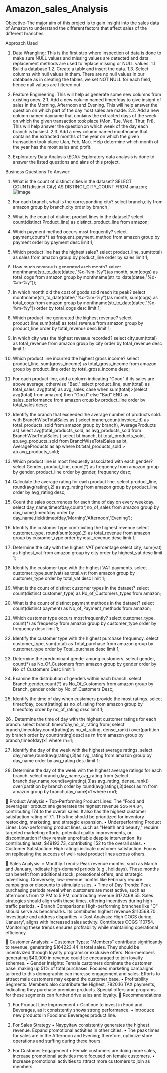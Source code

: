 # Amazon_sales_Analysis


Objective-The major aim of this project is to gain insight into the sales data of Amazon to understand the different factors that affect sales of the different branches.


Approach Used
1. Data Wrangling: This is the first step where inspection of data is done to make sure NULL values and missing values are detected and data replacement methods are used to replace missing or NULL values.
1.1. Build a database
1.2. Create a table and insert the data.
1.3. Select columns with null values in them. There are no null values in our database as in creating the tables, we set NOT NULL for each field, hence null values are filtered out.

2. Feature Engineering: This will help us generate some new columns from existing ones.
2.1. Add a new column named timeofday to give insight of sales in the Morning, Afternoon and Evening. This will help answer the question on which part of the day most sales are made.
2.2. Add a new column named dayname that contains the extracted days of the week on which the given transaction took place (Mon, Tue, Wed, Thur, Fri). This will help answer the question on which week of the day each branch is busiest.
2.3. Add a new column named monthname that contains the extracted months of the year on which the given transaction took place (Jan, Feb, Mar). Help determine which month of the year has the most sales and profit.
3. Exploratory Data Analysis (EDA): Exploratory data analysis is done to answer the listed questions and aims of this project.

Business Questions To Answer:

1.	What is the count of distinct cities in the dataset?
SELECT COUNT(distinct City) AS DISTINCT_CITY_COUNT
FROM amazon;
![image](https://github.com/user-attachments/assets/6ea22790-2c35-44ac-988d-dd96c9605641)


 
 2. For each branch, what is the corresponding city?
select branch,city from amazon
group by branch,city
order by branch ;
 
4.	 What is the count of distinct product lines in the dataset?
select count(distinct Product_line) as distinct_product_line from amazon; 

5.	Which payment method occurs most frequently?
          select payment,count(*) as frequent_payment_method 
          from amazon
           group by payment
          order by payment desc
    limit 1;
 

6.	 Which product line has the highest sales?
select product_line, sum(total) as sales
from amazon
group by product_line
order by sales
limit 1;
 

7.	 How much revenue is generated each month?
select monthname(str_to_date(datee,"%d-%m-%y"))as month, sum(cogs) as total_cogs
from amazon
group by monthname(str_to_date(datee,"%d-%m-%y"));
 
8.	  In which month did the cost of goods sold reach its peak?
select monthname(str_to_date(datee,"%d-%m-%y"))as month, sum(cogs) as total_cogs
from amazon
group by monthname(str_to_date(datee,"%d-%m-%y"))
order by total_cogs desc
limit 1;
 





9.	 Which product line generated the highest revenue?
select product_line,sum(total) as total_revenue
from amazon
group by product_line
order by total_revenue desc
limit 1;
 

10.	 In which city was the highest revenue recorded?
select city,sum(total) as total_revenue
from amazon
group by city
order by total_revenue desc
limit 1;
 


11.	 Which product line incurred the highest gross income?
select product_line, sum(gross_income) as total_gross_income
from amazon
group by product_line
order by total_gross_income desc;
 



 12.  For each product line, add a column indicating "Good" if its sales are above average, otherwise "Bad."
select product_line, sum(total) as total_sales, avg(total) as avg_sales,
   case
       when sum(total)>(select avg(total) from amazon) then "Good"
    else "Bad"
END as sales_performance
from amazon 
group by product_line
order by total_sales desc;
 



13.	 Identify the branch that exceeded the average number of products sold.
with BranchWiseTotalSales as (
select branch,count(invoice_id) as total_products_sold from amazon
group by branch),
AverageProducts as(
select avg(total_products_sold) as avg_products_sold from BranchWiseTotalSales
)
select bt.branch, bt.total_products_sold, ap.avg_products_sold from BranchWiseTotalSales as bt, AverageProducts as ap
where bt.total_products_sold > ap.avg_products_sold;
 

 
14. Which product line is most frequently associated with each gender?
select Gender, product_line, count(*) as frequency from amazon
group by gender, product_line
order by gender, frequency desc;
 

15.	 Calculate the average rating for each product line.
select product_line, round(avg(rating),2) as avg_rating
 from amazon
 group by product_line
 order by avg_rating desc;
 
 
16.	 Count the sales occurrences for each time of day on every weekday.
select day_name,timeofday,count(*)no_of_sales
from amazon
group by day_name,timeofday
order by day_name,field(timeofday,'Morning','Afternoon','Evening');
 

17.	 Identify the customer type contributing the highest revenue
select customer_type, round(sum(cogs),2) as total_revenue
 from amazon
 group by customer_type
 order by total_revenue desc
 limit 1;
 
 
18.	 Determine the city with the highest VAT percentage
select city, sum(vat) as highest_vat
from amazon
group by city
order by highest_vat desc
limit 1;
 
19.	 Identify the customer type with the highest VAT payments.
select customer_type,sum(vat) as total_vat
from amazon
group by customer_type
order by total_vat desc
limit 1;
 

20.	 What is the count of distinct customer types in the dataset?
select count(distinct customer_type) as No_of_Customers_types
from amazon;
 
21.	 What is the count of distinct payment methods in the dataset?
select count(distinct payment) as No_of_Payment_methods
from amazon;
 

22.	 Which customer type occurs most frequently?
select customer_type, count(*) as frequency
from amazon
group by customer_type
order by frequency desc
limit 1;
 


23.	 Identify the customer type with the highest purchase frequency.
select customer_type, sum(total) as Total_purchase
from amazon
group by customer_type
order by Total_purchase desc
limit 1;
 
24.	 Determine the predominant gender among customers.
select  gender, count(*) as No_Of_Customers
from amazon
group by gender
order by No_of_Customers Desc
limit 1;
 

25.	 Examine the distribution of genders within each branch.
select Branch,gender,count(*) as No_Of_Customers
from amazon
group by Branch, gender
order by No_of_Customers Desc;
 



26.	 Identify the time of day when customers provide the most ratings.
select timeofday, count(rating) as no_of_rating
from amazon
group by timeofday
order by no_of_rating desc
limit 1;
 

26 . Determine the time of day with the highest customer ratings for each branch.
select branch,timeofday,no_of_rating
from(
select branch,timeofday,count(rating)as no_of_rating,
dense_rank() over(partition by branch order by count(rating)desc) as rn
from amazon
group by branch,timeofday)x1
where rn=1;
 

27.	 Identify the day of the week with the highest average ratings.
select day_name,round(avg(rating),3)as avg_rating
from amazon
group by day_name
order by avg_rating desc
limit 1;
 


28.	 Determine the day of the week with the highest average ratings for each branch.
select branch,day_name,avg_rating
from
(select branch,day_name,round(avg(rating),3)as avg_rating,
dense_rank() over(partition by branch order by round(avg(rating),3)desc) as rn
from amazon
group by branch,day_name)x1
where rn=1;
 






















	Product Analysis
•	Top-Performing Product Lines:
The "Food and beverages" product line generates the highest revenue $56144.84, contributing 174 to the overall sales. It also has the highest customer satisfaction rating of 7.1. This line should be prioritized for inventory restocking, marketing, and strategic expansion.
•	Underperforming Product Lines:
Low-performing product lines, such as "Health and beauty," require targeted marketing efforts, potential quality improvements, or discontinuation if they remain unprofitable despite intervention. Its contributing least, $49193.73, contributing 152 to the overall sales.
•	Customer Satisfaction:
High ratings indicate customer satisfaction. Focus on replicating the success of well-rated product lines across others.

	Sales Analysis:
•	Monthly Trends:
Peak revenue months, such as March and January, indicate high-demand periods (e.g., holidays). These months can benefit from additional stock, promotional offers, and strategic advertising. Conversely, low-revenue months like February require campaigns or discounts to stimulate sales.
•	Time of Day Trends:
Peak purchasing periods reveal when customers are most active, such as afternoons from 12 PM to 5 PM, contributing revenue $172468.55. Sales strategies should align with these times, offering incentives during high-traffic periods.
•	Branch Comparisons:
High-performing branches like "C" should serve as benchmarks. Its contributes highest revenue $110568.70. Investigate and address disparities.
•	Cost Analysis:
High COGS during 'January', aligns with increased sales activity. Contributes COGS 110754. Monitoring these trends ensures profitability while maintaining operational efficiency.

	Customer Analysis:
•	Customer Types:
"Members" contribute significantly to revenue, generating $164223.44 in total sales. They should be incentivized through loyalty programs or exclusive offers. Non-members generating $40,000 in revenue could be encouraged to join loyalty schemes.
•	Gender Insights:
Female customers dominate the customer base, making up 51% of total purchases. Focused marketing campaigns tailored to this demographic can increase engagement and sales. Efforts to attract male customers may expand the customer base.
•	Profitability Segments:
Members also contribute the Highest, 7820.16 TAX payments, indicating they purchase premium products. Special offers and programs for these segments can further drive sales and loyalty.
	Recommendations

1. For Product Line Improvement
•	Continue to invest in Food and Beverages, as it consistently shows strong performance.
•	Introduce new products in Food and Beverages product line.

2. For Sales Strategy
•	Naypyitaw consistently generates the highest revenue. Expand promotional activities in other cities.
•	The peak times for sales are in the Afternoon and Evening; therefore, optimize store operations and staffing during these hours.

3. For Customer Engagement
•	Female customers are doing more sales, increase promotional activities more focused on female customers.
•	Increase promotional activities to attract more customers to join as members.

